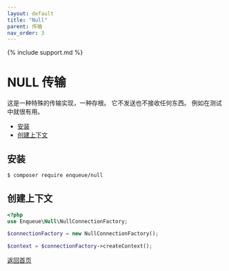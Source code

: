 ```yaml
---
layout: default
title: "Null"
parent: 传输
nav_order: 3
---
```

{% include support.md %}

# NULL 传输

这是一种特殊的传输实现，一种存根。
它不发送也不接收任何东西。
例如在测试中就很有用。

* [安装](#安装)
* [创建上下文](#创建上下文)

## 安装

```bash
$ composer require enqueue/null
```

## 创建上下文

```php
<?php
use Enqueue\Null\NullConnectionFactory;

$connectionFactory = new NullConnectionFactory();

$context = $connectionFactory->createContext();
```

[返回首页](../index.md)